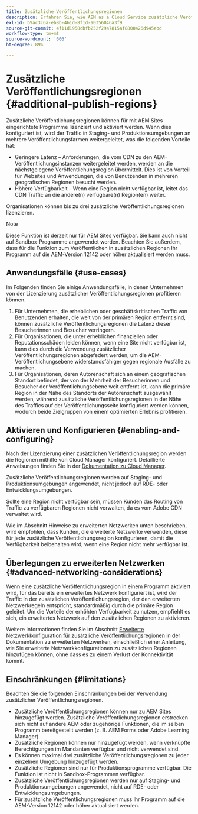 ```yaml
---
title: Zusätzliche Veröffentlichungsregionen
description: Erfahren Sie, wie AEM as a Cloud Service zusätzliche Veröffentlichungsregionen für höhere Verfügbarkeit und geringere Latenz unterstützt.
exl-id: b9ac3c6a-eb8b-461d-8f1d-a0356046a3f9
source-git-commit: 4f11d1958cbfb252f29a7815af8800426d945ebd
workflow-type: tm+mt
source-wordcount: '606'
ht-degree: 89%

---
```


# Zusätzliche Veröffentlichungsregionen {#additional-publish-regions}

Zusätzliche Veröffentlichungsregionen können für mit AEM Sites eingerichtete Programme lizenziert und aktiviert werden. Wenn dies konfiguriert ist, wird der Traffic in Staging- und Produktionsumgebungen an mehrere Veröffentlichungsfarmen weitergeleitet, was die folgenden Vorteile hat:

* Geringere Latenz – Anforderungen, die vom CDN zu den AEM-Veröffentlichungsinstanzen weitergeleitet werden, werden an die nächstgelegene Veröffentlichungsregion übermittelt. Dies ist von Vorteil für Websites und Anwendungen, die von Benutzenden in mehreren geografischen Regionen besucht werden.
* Höhere Verfügbarkeit – Wenn eine Region nicht verfügbar ist, leitet das CDN Traffic an die andere(n) verfügbare(n) Region(en) weiter.

Organisationen können bis zu drei zusätzliche Veröffentlichungsregionen lizenzieren.

>[!NOTE]
>
>Diese Funktion ist derzeit nur für AEM Sites verfügbar. Sie kann auch nicht auf Sandbox-Programme angewendet werden. Beachten Sie außerdem, dass für die Funktion zum Veröffentlichen in zusätzlichen Regionen Ihr Programm auf die AEM-Version 12142 oder höher aktualisiert werden muss.

## Anwendungsfälle {#use-cases}

Im Folgenden finden Sie einige Anwendungsfälle, in denen Unternehmen von der Lizenzierung zusätzlicher Veröffentlichungsregionen profitieren können.

1. Für Unternehmen, die erheblichen oder geschäftskritischen Traffic von Benutzenden erhalten, die weit von der primären Region entfernt sind, können zusätzliche Veröffentlichungsregionen die Latenz dieser Besucherinnen und Besucher verringern.
1. Für Organisationen, die unter erheblichen finanziellen oder Reputationsschäden leiden können, wenn eine Site nicht verfügbar ist, kann dies durch die Verwendung zusätzlicher Veröffentlichungsregionen abgefedert werden, um die AEM-Veröffentlichungsebene widerstandsfähiger gegen regionale Ausfälle zu machen.
1. Für Organisationen, deren Autorenschaft sich an einem geografischen Standort befindet, der von der Mehrheit der Besucherinnen und Besucher der Veröffentlichungsebene weit entfernt ist, kann die primäre Region in der Nähe des Standorts der Autorenschaft ausgewählt werden, während zusätzliche Veröffentlichungsregionen in der Nähe des Traffics auf der Veröffentlichungsseite konfiguriert werden können, wodurch beide Zielgruppen von einem optimierten Erlebnis profitieren.

## Aktivieren und Konfigurieren {#enabling-and-configuring}

Nach der Lizenzierung einer zusätzlichen Veröffentlichungsregion werden die Regionen mithilfe von Cloud Manager konfiguriert. Detaillierte Anweisungen finden Sie in der [Dokumentation zu Cloud Manager](/help/implementing/cloud-manager/manage-environments.md#multiple-regions).

Zusätzliche Veröffentlichungsregionen werden auf Staging- und Produktionsumgebungen angewendet, nicht jedoch auf RDE- oder Entwicklungsumgebungen.

Sollte eine Region nicht verfügbar sein, müssen Kunden das Routing von Traffic zu verfügbaren Regionen nicht verwalten, da es vom Adobe CDN verwaltet wird.

Wie im Abschnitt Hinweise zu erweiterten Netzwerken unten beschrieben, wird empfohlen, dass Kunden, die erweiterte Netzwerke verwenden, diese für jede zusätzliche Veröffentlichungsregion konfigurieren, damit die Verfügbarkeit beibehalten wird, wenn eine Region nicht mehr verfügbar ist.


## Überlegungen zu erweiterten Netzwerken {#advanced-networking-considerations}

Wenn eine zusätzliche Veröffentlichungsregion in einem Programm aktiviert wird, für das bereits ein erweitertes Netzwerk konfiguriert ist, wird der Traffic in der zusätzlichen Veröffentlichungsregion, der den erweiterten Netzwerkregeln entspricht, standardmäßig durch die primäre Region geleitet. Um die Vorteile der erhöhten Verfügbarkeit zu nutzen, empfiehlt es sich, ein erweitertes Netzwerk auf den zusätzlichen Regionen zu aktivieren.

Weitere Informationen finden Sie im Abschnitt [Erweiterte Netzwerkkonfiguration für zusätzliche Veröffentlichungsregionen](/help/security/configuring-advanced-networking.md#advanced-networking-configuration-for-additional-publish-regions) in der Dokumentation zu erweiterten Netzwerken, einschließlich einer Anleitung, wie Sie erweiterte Netzwerkkonfigurationen zu zusätzlichen Regionen hinzufügen können, ohne dass es zu einem Verlust der Konnektivität kommt.

## Einschränkungen {#limitations}

Beachten Sie die folgenden Einschränkungen bei der Verwendung zusätzlicher Veröffentlichungsregionen.

* Zusätzliche Veröffentlichungsregionen können nur zu AEM Sites hinzugefügt werden. Zusätzliche Veröffentlichungsregionen erstrecken sich nicht auf andere AEM oder zugehörige Funktionen, die im selben Programm bereitgestellt werden (z. B. AEM Forms oder Adobe Learning Manager).
* Zusätzliche Regionen können nur hinzugefügt werden, wenn verknüpfte Berechtigungen im Mandanten verfügbar und nicht verwendet sind.
* Es können maximal drei zusätzliche Veröffentlichungsregionen zu jeder einzelnen Umgebung hinzugefügt werden.
* Zusätzliche Regionen sind nur für Produktionsprogramme verfügbar. Die Funktion ist nicht in Sandbox-Programmen verfügbar.
* Zusätzliche Veröffentlichungsregionen werden nur auf Staging- und Produktionsumgebungen angewendet, nicht auf RDE- oder Entwicklungsumgebungen.
* Für zusätzliche Veröffentlichungsregionen muss Ihr Programm auf die AEM-Version 12142 oder höher aktualisiert werden.
